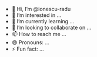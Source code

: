 - 👋 Hi, I’m @ionescu-radu
- 👀 I’m interested in ...
- 🌱 I’m currently learning ...
- 💞️ I’m looking to collaborate on ...
- 📫 How to reach me ...
- 😄 Pronouns: ...
- ⚡ Fun fact: ...

<!---
ionescu-radu/ionescu-radu is a ✨ special ✨ repository because its `README.md` (this file) appears on your GitHub profile.
You can click the Preview link to take a look at your changes.
--->

